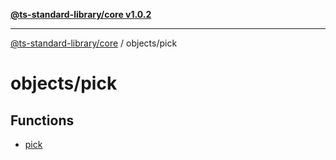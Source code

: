 [**@ts-standard-library/core v1.0.2**](../../README.md)

***

[@ts-standard-library/core](../../modules.md) / objects/pick

# objects/pick

## Functions

- [pick](functions/pick.md)
